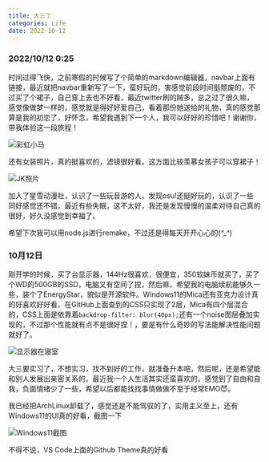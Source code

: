 ```yaml
---
title: 大三了
categories: Life
date: 2022-10-12
---
```

### 2022/10/12 0:25

时间过得飞快，之前寒假的时候写了个简单的markdown编辑器，navbar上面有链接，最近就把navbar重新写了一下，蛮好玩的，害感觉前段时间挺颓废的，不过买了个裙子，自己穿上去也不好看，最近twitter刷的贼多，总之过了很久嘛，感觉像做梦一样的，感觉就是得好好爱自己，看着那份她送给的礼物，真的感觉那算是我的初恋了，好怀念，希望我遇到下一个人，我可以好好的珍惜吧！谢谢你，带我体验这一段旅程！

![彩虹小马](QQ图片20221012003256.jpg)

还有女装照片，真的挺喜欢的，滤镜很好看，这方面比较羡慕女孩子可以穿裙子！

![JK照片](QQ图片20221012003808.png)

加入了星雪动漫社，认识了一些玩音游的人，发现osu!还挺好玩的，认识了一些同好感觉还不错，最近有些失眠，这不太好，我还是发现慢慢的温柔对待自己真的很好，好久没感觉到幸福了。

希望下次我可以用node.js进行remake，不过还是得每天开开心心的(*^_^*)

### 10月12日

刚开学的时候，买了台显示器，144Hz很喜欢，很便宜，350软妹币就买了，买了个WD的500GB的SSD，电脑又有空间了捏，然后嘛，希望我的电脑续航能够久一些，装个了EnergyStar，貌似是开源软件。Windows11的Mica还有亚克力设计真的好喜欢好好看，在GitHub上面查到的CSS只实现了2层，Mica有四个层混合的，CSS上面是依靠着`backdrop-filter: blur(40px);`还有一个noise图层叠加实现的，不过那个性能就有点不是很好捏！，要是有什么奇妙的写法能解决性能问题就好了。

![显示器在寝室](QQ图片20221012142517.jpg)

大三要实习了，不想实习，找不到好的工作，就准备升本吧，然后呢，还是希望能和别人发展出亲密关系的，最近我一个人生活其实还蛮喜欢的，感觉到了自由和自我，负面情绪少了一些，希望以后都能找找事情做做不至于经常EMO😈。

我已经把ArchLinux卸载了，感觉还是不能驾驭的了，实用主义至上，还有Windows11的UI真的好看，截图一下

![Windows11截图](QQ截图20221012141955.png)

不得不说，VS Code上面的Github Theme真的好看


